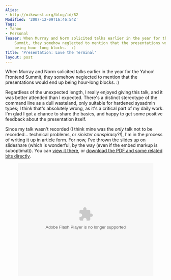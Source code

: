 ```yaml
---
Alias:
- http://mikewest.org/blog/id/82
Modified: '2007-12-09T16:46:54Z'
Tags:
- Yahoo
- Personal
Teaser: When Murray and Norm solicited talks earlier in the year for the Yahoo! Frontend
    Summit, they somehow neglected to mention that the presentations would end up
    being hour-long blocks.  :)
Title: 'Presentation: Love the Terminal'
layout: post
---
```

When Murray and Norm solicited talks earlier in the year for the Yahoo! Frontend Summit, they somehow neglected to mention that the presentations would end up being hour-long blocks.  :)

Regardless of the unexpected length, I really enjoyed giving this talk, and it was better attended than I expected.  There's a distinct stereotype of the command line as a dull wasteland, only suitable for hardened sysadmin types; I think that's absolutely wrong, as it's a critical part of my daily work.  I'm glad I got a chance to share the basics, and happy to get some positive feedback about the presentation itself.

Since my talk wasn't recorded (I think mine was the _only_ talk not to be recorded...  technical problems, or _sinister conspiracy_?!), I'm in the process of writing it up in article form.  For now, I've thrown the slides up on slideshare (which is wonderful, by the way (even if the embed markup is suboptimal)).  You can [view it there][slideshare], or [download the PDF and some related bits directly][download].

[slideshare]: http://www.slideshare.net/mikewest/love-the-terminal/ "Mike West's 'Love The Terminal' on Slideshare"
[download]: /file_download/12

<div style="width:425px;text-align:left;margin:1em auto;" id="__ss_194087">
    <object style="margin:0px" width="425" height="355">
        <param
            name="movie"
value="http://static.slideshare.net/swf/ssplayer2.swf?doc=love-the-terminal-1196945419439186-3"/>
<param name="allowFullScreen" value="true"/><param name="allowScriptAccess" value="always"/>
<embed src="http://static.slideshare.net/swf/ssplayer2.swf?doc=love-the-terminal-1196945419439186-3" type="application/x-shockwave-flash" allowscriptaccess="always" allowfullscreen="true" width="425" height="355"></embed>
    </object>
</div>
    